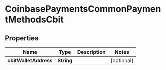 
# CoinbasePaymentsCommonPaymentMethodsCbit

## Properties
Name | Type | Description | Notes
------------ | ------------- | ------------- | -------------
**cbitWalletAddress** | **String** |  |  [optional]



